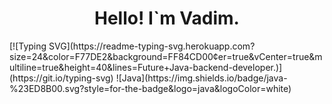 <h1 align="center"> Hello! I`m Vadim. </h1>
[![Typing SVG](https://readme-typing-svg.herokuapp.com?size=24&color=F77DE2&background=FF84CD00&center=true&vCenter=true&multiline=true&height=40&lines=Future+Java-backend-developer.)](https://git.io/typing-svg)
![Java](https://img.shields.io/badge/java-%23ED8B00.svg?style=for-the-badge&logo=java&logoColor=white)
<!--
**Onemyname/Onemyname** is a ✨ _special_ ✨ repository because its `README.md` (this file) appears on your GitHub profile.

Here are some ideas to get you started:

- 🔭 I’m currently working on ...
- 🌱 I’m currently learning ...
- 👯 I’m looking to collaborate on ...
- 🤔 I’m looking for help with ...
- 💬 Ask me about ...
- 📫 How to reach me: ...
- 😄 Pronouns: ...
- ⚡ Fun fact: ...
-->
